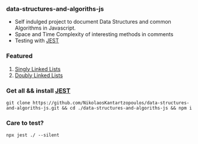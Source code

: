 ### data-structures-and-algoriths-js

  - Self indulged project to document Data Structures and common Algorithms in Javascript.
  - Space and Time Complexity of interesting methods in comments
  - Testing with [JEST](https://jestjs.io/)
  
### Featured

1) [Singly Linked Lists](https://github.com/NikolaosKantartzopoulos/data-structures-and-algoriths-js/tree/main/linked-lists)
2) [Doubly Linked Lists](https://github.com/NikolaosKantartzopoulos/data-structures-and-algoriths-js/tree/main/doubly-linked-lists)
  
  
### Get all && install [JEST](https://jestjs.io/)
  
  ```
  git clone https://github.com/NikolaosKantartzopoulos/data-structures-and-algoriths-js.git && cd ./data-structures-and-algoriths-js && npm i
  ```

### Care to test?

```
npx jest ./ --silent
```
